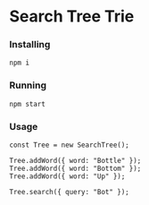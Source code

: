 # Search Tree Trie

### Installing

```
npm i
```

### Running

```
npm start
```

### Usage

```
const Tree = new SearchTree();

Tree.addWord({ word: "Bottle" });
Tree.addWord({ word: "Bottom" });
Tree.addWord({ word: "Up" });

Tree.search({ query: "Bot" });
```
